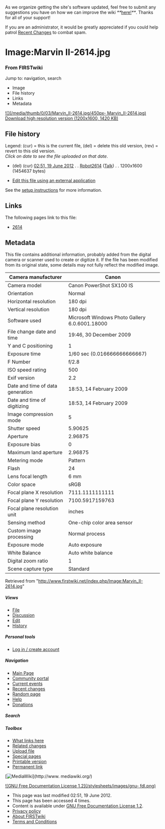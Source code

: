As we organize getting the site's software updated, feel free to submit any
suggestions you have on how we can improve the wiki
_**_[here!](/index.php/User:Hallry/Suggestions "User:Hallry/Suggestions"
)_**_. Thanks for all of your support!

If you are an administrator, it would be greatly appreciated if you could help
patrol [Recent Changes](/index.php/Special:Recentchanges
"Special:Recentchanges" ) to combat spam.

# Image:Marvin II-2614.jpg

### From FIRSTwiki

Jump to: navigation, search

  * Image
  * File history
  * Links
  * Metadata

[![](/media/thumb/0/03/Marvin_II-2614.jpg/450px-
Marvin_II-2614.jpg)](/media/0/03/Marvin_II-2614.jpg)  
[Download high resolution version (1200x1600, 1420
KB)](/media/0/03/Marvin_II-2614.jpg)

## File history

Legend: (cur) = this is the current file, (del) = delete this old version,
(rev) = revert to this old version.  
_Click on date to see the file uploaded on that date_.

  * (del) (cur) [02:51, 19 June 2012](/media/0/03/Marvin_II-2614.jpg "/media/0/03/Marvin II-2614.jpg" ) . . [Robot2614](/index.php?title=User:Robot2614&action=edit "User:Robot2614" ) ([Talk](/index.php/User_talk:Robot2614 "User talk:Robot2614" )) . . 1200x1600 (1454637 bytes)
  

  * [Edit this file using an external application](/index.php?title=Image:Marvin_II-2614.jpg&action=edit&externaledit=true&mode=file "Image:Marvin II-2614.jpg" )

See the [setup
instructions](http://meta.wikimedia.org/wiki/Help:External_editors
"http://meta.wikimedia.org/wiki/Help:External_editors" ) for more information.

## Links

The following pages link to this file:

  * [2614](/index.php/2614 "2614" )

## Metadata

This file contains additional information, probably added from the digital
camera or scanner used to create or digitize it. If the file has been modified
from its original state, some details may not fully reflect the modified
image.

Camera manufacturer |  Canon  
---|---  
Camera model |  Canon PowerShot SX100 IS  
Orientation |  Normal  
Horizontal resolution |  180 dpi  
Vertical resolution |  180 dpi  
Software used |  Microsoft Windows Photo Gallery 6.0.6001.18000  
File change date and time |  19:46, 30 December 2009  
Y and C positioning |  1  
Exposure time |  1/60 sec (0.016666666666667)  
F Number |  f/2.8  
ISO speed rating |  500  
Exif version |  2.2  
Date and time of data generation |  18:53, 14 February 2009  
Date and time of digitizing |  18:53, 14 February 2009  
Image compression mode |  5  
Shutter speed |  5.90625  
Aperture |  2.96875  
Exposure bias |  0  
Maximum land aperture |  2.96875  
Metering mode |  Pattern  
Flash |  24  
Lens focal length |  6 mm  
Color space |  sRGB  
Focal plane X resolution |  7111.1111111111  
Focal plane Y resolution |  7100.5917159763  
Focal plane resolution unit |  inches  
Sensing method |  One-chip color area sensor  
Custom image processing |  Normal process  
Exposure mode |  Auto exposure  
White Balance |  Auto white balance  
Digital zoom ratio |  1  
Scene capture type |  Standard  
  
Retrieved from "<http://www.firstwiki.net/index.php/Image:Marvin_II-2614.jpg>"

##### Views

  * [File](/index.php/Image:Marvin_II-2614.jpg)
  * [Discussion](/index.php?title=Image_talk:Marvin_II-2614.jpg&action=edit)
  * [Edit](/index.php?title=Image:Marvin_II-2614.jpg&action=edit)
  * [History](/index.php?title=Image:Marvin_II-2614.jpg&action=history)

##### Personal tools

  * [Log in / create account](/index.php?title=Special:Userlogin&returnto=Image:Marvin_II-2614.jpg)

[](/index.php/Main_Page "Main Page" )

##### Navigation

  * [Main Page](/index.php/Main_Page)
  * [Community portal](/index.php/FIRSTwiki:Community_portal)
  * [Current events](/index.php/Current_events)
  * [Recent changes](/index.php/Special:Recentchanges)
  * [Random page](/index.php/Special:Random)
  * [Help](/index.php/FIRSTwiki:Help)
  * [Donations](/index.php/FIRSTwiki:Site_support)

##### Search



##### Toolbox

  * [What links here](/index.php/Special:Whatlinkshere/Image:Marvin_II-2614.jpg)
  * [Related changes](/index.php/Special:Recentchangeslinked/Image:Marvin_II-2614.jpg)
  * [Upload file](/index.php/Special:Upload)
  * [Special pages](/index.php/Special:Specialpages)
  * [Printable version](/index.php?title=Image:Marvin_II-2614.jpg&printable=yes)
  * [Permanent link](/index.php?title=Image:Marvin_II-2614.jpg&oldid=152127)

[![MediaWiki](/skins/common/images/poweredby_mediawiki_88x31.png)](http://www.
mediawiki.org/)

[![GNU Free Documentation License 1.2](/stylesheets/images/gnu-
fdl.png)](http://www.gnu.org/copyleft/fdl.html)

  * This page was last modified 02:51, 19 June 2012.
  * This page has been accessed 4 times.
  * Content is available under [GNU Free Documentation License 1.2](http://www.gnu.org/copyleft/fdl.html "http://www.gnu.org/copyleft/fdl.html" ).
  * [Privacy policy](/index.php/FIRSTwiki:Privacy_policy "FIRSTwiki:Privacy policy" )
  * [About FIRSTwiki](/index.php/FIRSTwiki:About "FIRSTwiki:About" )
  * [Terms and Conditions](/index.php/FIRSTwiki:Terms_and_conditions "FIRSTwiki:Terms and conditions" )

